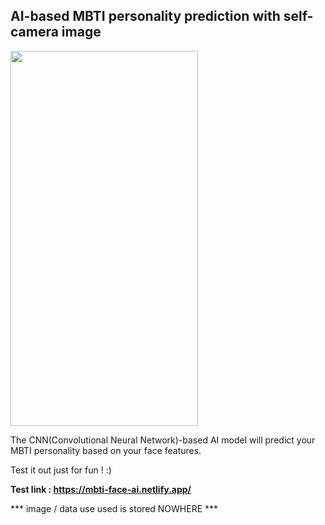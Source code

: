 

## AI-based MBTI personality prediction with self-camera image

<img src="https://user-images.githubusercontent.com/35905280/126366824-956f8e88-5adf-4348-9687-9681e2e78f27.png" width="300" height="600">



The CNN(Convolutional Neural Network)-based AI model will predict your MBTI personality based on your face features. 



Test it out just for fun ! :)


**Test link :
https://mbti-face-ai.netlify.app/**

*** image / data use used is stored NOWHERE ***
